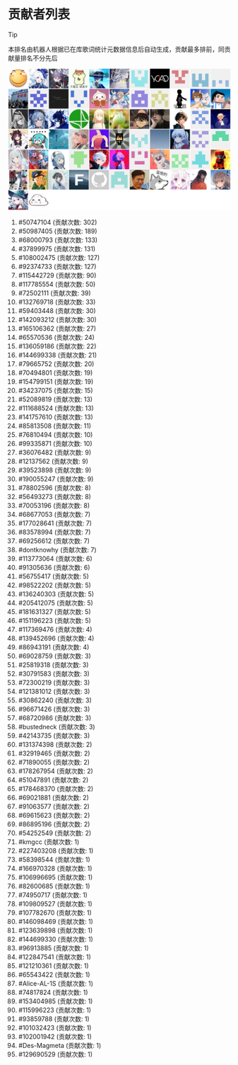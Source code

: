# 贡献者列表

> [!TIP]
> 本排名由机器人根据已在库歌词统计元数据信息后自动生成，贡献最多排前，同贡献量排名不分先后

![贡献者头像画廊](./CONTRIBUTORS.svg)

1. #50747104 (贡献次数: 302)
2. #50987405 (贡献次数: 189)
3. #68000793 (贡献次数: 133)
4. #37899975 (贡献次数: 131)
5. #108002475 (贡献次数: 127)
6. #92374733 (贡献次数: 127)
7. #115442729 (贡献次数: 90)
8. #117785554 (贡献次数: 50)
9. #72502111 (贡献次数: 39)
10. #132769718 (贡献次数: 33)
11. #59403448 (贡献次数: 30)
12. #142093212 (贡献次数: 30)
13. #165106362 (贡献次数: 27)
14. #65570536 (贡献次数: 24)
15. #136059186 (贡献次数: 22)
16. #144699338 (贡献次数: 21)
17. #79665752 (贡献次数: 20)
18. #70494801 (贡献次数: 19)
19. #154799151 (贡献次数: 19)
20. #34237075 (贡献次数: 15)
21. #52089819 (贡献次数: 13)
22. #111688524 (贡献次数: 13)
23. #141757610 (贡献次数: 13)
24. #85813508 (贡献次数: 11)
25. #76810494 (贡献次数: 10)
26. #99335871 (贡献次数: 10)
27. #36076482 (贡献次数: 9)
28. #12137562 (贡献次数: 9)
29. #39523898 (贡献次数: 9)
30. #190055247 (贡献次数: 9)
31. #78802596 (贡献次数: 8)
32. #56493273 (贡献次数: 8)
33. #70053196 (贡献次数: 8)
34. #68677053 (贡献次数: 7)
35. #177028641 (贡献次数: 7)
36. #83578994 (贡献次数: 7)
37. #69256612 (贡献次数: 7)
38. #dontknowhy (贡献次数: 7)
39. #113773064 (贡献次数: 6)
40. #91305636 (贡献次数: 6)
41. #56755417 (贡献次数: 5)
42. #98522202 (贡献次数: 5)
43. #136240303 (贡献次数: 5)
44. #205412075 (贡献次数: 5)
45. #181631327 (贡献次数: 5)
46. #151196223 (贡献次数: 5)
47. #117369476 (贡献次数: 4)
48. #139452696 (贡献次数: 4)
49. #86943191 (贡献次数: 4)
50. #69028759 (贡献次数: 3)
51. #25819318 (贡献次数: 3)
52. #30791583 (贡献次数: 3)
53. #72300219 (贡献次数: 3)
54. #121381012 (贡献次数: 3)
55. #30862240 (贡献次数: 3)
56. #96671426 (贡献次数: 3)
57. #68720986 (贡献次数: 3)
58. #bustedneck (贡献次数: 3)
59. #42143735 (贡献次数: 3)
60. #131374398 (贡献次数: 2)
61. #32919465 (贡献次数: 2)
62. #71890055 (贡献次数: 2)
63. #178267954 (贡献次数: 2)
64. #51047891 (贡献次数: 2)
65. #178468370 (贡献次数: 2)
66. #69021881 (贡献次数: 2)
67. #91063577 (贡献次数: 2)
68. #69615623 (贡献次数: 2)
69. #86895196 (贡献次数: 2)
70. #54252549 (贡献次数: 2)
71. #kmgcc (贡献次数: 1)
72. #227403208 (贡献次数: 1)
73. #58398544 (贡献次数: 1)
74. #166970328 (贡献次数: 1)
75. #106996695 (贡献次数: 1)
76. #82600685 (贡献次数: 1)
77. #74950717 (贡献次数: 1)
78. #109809527 (贡献次数: 1)
79. #107782670 (贡献次数: 1)
80. #146098469 (贡献次数: 1)
81. #123639898 (贡献次数: 1)
82. #144699330 (贡献次数: 1)
83. #96913885 (贡献次数: 1)
84. #122847541 (贡献次数: 1)
85. #121210361 (贡献次数: 1)
86. #65543422 (贡献次数: 1)
87. #Alice-AL-1S (贡献次数: 1)
88. #74817824 (贡献次数: 1)
89. #153404985 (贡献次数: 1)
90. #115996223 (贡献次数: 1)
91. #93859788 (贡献次数: 1)
92. #101032423 (贡献次数: 1)
93. #102001942 (贡献次数: 1)
94. #Des-Magmeta (贡献次数: 1)
95. #129690529 (贡献次数: 1)
